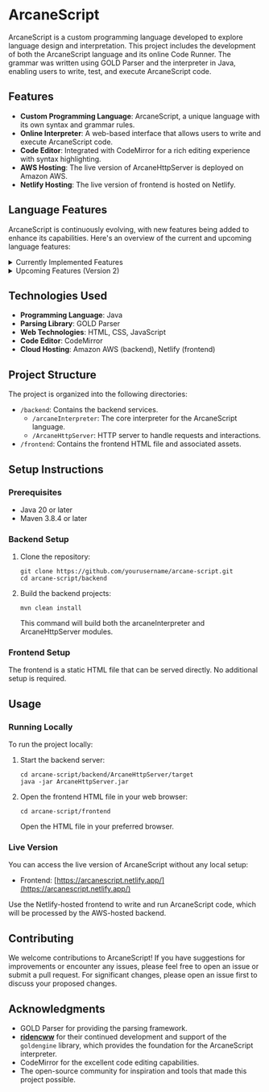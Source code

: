 # ArcaneScript

ArcaneScript is a custom programming language developed to explore language design and interpretation. This project includes the development of both the ArcaneScript language and its online Code Runner. The grammar was written using GOLD Parser and the interpreter in Java, enabling users to write, test, and execute ArcaneScript code.

## Features

- **Custom Programming Language**: ArcaneScript, a unique language with its own syntax and grammar rules.
- **Online Interpreter**: A web-based interface that allows users to write and execute ArcaneScript code.
- **Code Editor**: Integrated with CodeMirror for a rich editing experience with syntax highlighting.
- **AWS Hosting**: The live version of ArcaneHttpServer is deployed on Amazon AWS.
- **Netlify Hosting**: The live version of frontend is hosted on Netlify.

## Language Features

ArcaneScript is continuously evolving, with new features being added to enhance its capabilities. Here's an overview of the current and upcoming language features:

<details>
  <summary>Currently Implemented Features</summary>

- **Mathematical Operations**: Support for basic arithmetic and complex mathematical expressions.
- **Comparison Operations**: Ability to compare values and expressions.
- **Loops**: For & While loop.
- **Arrays**: Support for one-dimensional arrays
- **Functions**

</details>

<details>
  <summary>Upcoming Features (Version 2)</summary>

- **2D Arrays**
- **Linked List**
- **Stack**
- Additional data structures

</details>


## Technologies Used

- **Programming Language**: Java
- **Parsing Library**: GOLD Parser
- **Web Technologies**: HTML, CSS, JavaScript
- **Code Editor**: CodeMirror
- **Cloud Hosting**: Amazon AWS (backend), Netlify (frontend)

## Project Structure

The project is organized into the following directories:

- `/backend`: Contains the backend services.
  - `/arcaneInterpreter`: The core interpreter for the ArcaneScript language.
  - `/ArcaneHttpServer`: HTTP server to handle requests and interactions.
- `/frontend`: Contains the frontend HTML file and associated assets.

## Setup Instructions

### Prerequisites
- Java 20 or later
- Maven 3.8.4 or later

### Backend Setup

1. Clone the repository:
   ```
   git clone https://github.com/yourusername/arcane-script.git
   cd arcane-script/backend
   ```

2. Build the backend projects:
   ```
   mvn clean install
   ```
   This command will build both the arcaneInterpreter and ArcaneHttpServer modules.

### Frontend Setup

The frontend is a static HTML file that can be served directly. No additional setup is required.

## Usage

### Running Locally

To run the project locally:

1. Start the backend server:
   ```
   cd arcane-script/backend/ArcaneHttpServer/target
   java -jar ArcaneHttpServer.jar
   ```

2. Open the frontend HTML file in your web browser:
   ```
   cd arcane-script/frontend
   ```
   Open the HTML file in your preferred browser.

### Live Version

You can access the live version of ArcaneScript without any local setup:

- Frontend: [https://arcanescript.netlify.app/](https://arcanescript.netlify.app/)

Use the Netlify-hosted frontend to write and run ArcaneScript code, which will be processed by the AWS-hosted backend.

## Contributing

We welcome contributions to ArcaneScript! If you have suggestions for improvements or encounter any issues, please feel free to open an issue or submit a pull request. For significant changes, please open an issue first to discuss your proposed changes.

## Acknowledgments

- GOLD Parser for providing the parsing framework.
- **[ridencww](https://github.com/ridencww)** for their continued development and support of the `goldengine` library, which provides the foundation for the ArcaneScript interpreter.
- CodeMirror for the excellent code editing capabilities.
- The open-source community for inspiration and tools that made this project possible.

